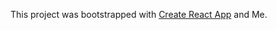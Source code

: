This project was bootstrapped with [Create React App](https://github.com/facebookincubator/create-react-app) and Me.
